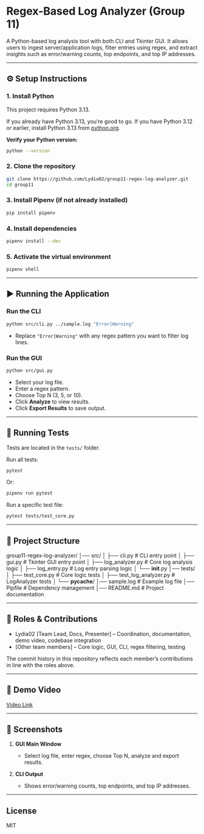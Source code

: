 # Regex-Based Log Analyzer (Group 11)

A Python-based log analysis tool with both CLI and Tkinter GUI.
It allows users to ingest server/application logs, filter entries using regex, and extract insights such as error/warning counts, top endpoints, and top IP addresses.

---

## ⚙️ Setup Instructions

### 1. Install Python
This project requires Python 3.13.

If you already have Python 3.13, you’re good to go.
If you have Python 3.12 or earlier, install Python 3.13 from [python.org](https://www.python.org/downloads/).

**Verify your Python version:**
```bash
python --version
```

### 2. Clone the repository
```bash
git clone https://github.com/Lydia02/group11-regex-log-analyzer.git
cd group11
```

### 3. Install Pipenv (if not already installed)
```bash
pip install pipenv
```

### 4. Install dependencies
```bash
pipenv install --dev
```

### 5. Activate the virtual environment
```bash
pipenv shell
```

---

## ▶️ Running the Application

### Run the CLI
```bash
python src/cli.py ../sample.log "Error|Warning"
```
- Replace `"Error|Warning"` with any regex pattern you want to filter log lines.

### Run the GUI
```bash
python src/gui.py
```
- Select your log file.
- Enter a regex pattern.
- Choose Top N (3, 5, or 10).
- Click **Analyze** to view results.
- Click **Export Results** to save output.

---

## 🧪 Running Tests

Tests are located in the `tests/` folder.

Run all tests:
```bash
pytest
```
Or:
```bash
pipenv run pytest
```
Run a specific test file:
```bash
pytest tests/test_core.py
```

---

## 📂 Project Structure

group11-regex-log-analyzer/
│── src/
│    ├── cli.py               # CLI entry point
│    ├── gui.py               # Tkinter GUI entry point
│    ├── log_analyzer.py      # Core log analysis logic
│    ├── log_entry.py         # Log entry parsing logic
│    └── __init__.py
│── tests/
│    ├── test_core.py         # Core logic tests
│    ├── test_log_analyzer.py # LogAnalyzer tests
│    └── __pycache__/
│── sample.log                # Example log file
│── Pipfile                   # Dependency management
│── README.md                 # Project documentation

---

## 👥 Roles & Contributions

- Lydia02 [Team Lead, Docs, Presenter] – Coordination, documentation, demo video, codebase integration
- [Other team members] – Core logic, GUI, CLI, regex filtering, testing

The commit history in this repository reflects each member’s contributions in line with the roles above.

---

## 🎥 Demo Video

[Video Link](https://drive.google.com/file/d/1TrGF6V11kVkxg1gSw6mR4GmM5a0_0y6H/view?usp=sharing)

---

## 📸 Screenshots

1. **GUI Main Window**
   - Select log file, enter regex, choose Top N, analyze and export results.

2. **CLI Output**
   - Shows error/warning counts, top endpoints, and top IP addresses.

---

## License

MIT